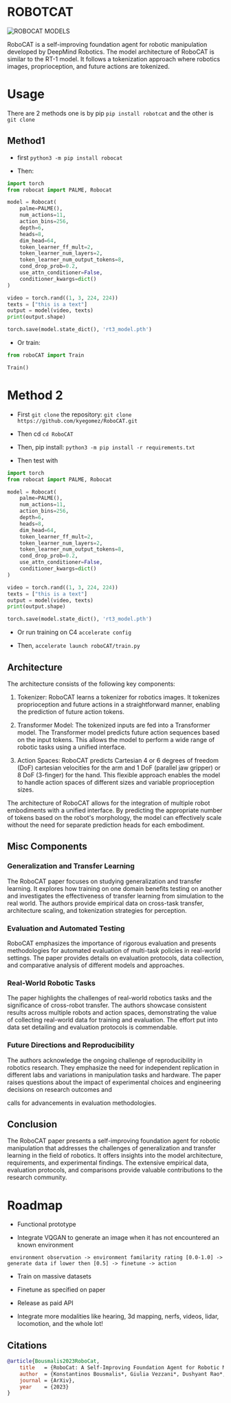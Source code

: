 # ROBOTCAT
![ROBOCAT MODELS](robocat.png)

RoboCAT is a self-improving foundation agent for robotic manipulation developed by DeepMind Robotics. The model architecture of RoboCAT is similar to the RT-1 model. It follows a tokenization approach where robotics images, proprioception, and future actions are tokenized. 


# Usage
There are 2 methods one is by pip `pip install robotcat` and the other is `git clone`


## Method1
* first `python3 -m pip install robocat`

* Then:

```python
import torch
from robocat import PALME, Robocat

model = Robocat(
    palme=PALME(),
    num_actions=11,
    action_bins=256,
    depth=6,
    heads=8,
    dim_head=64,
    token_learner_ff_mult=2,
    token_learner_num_layers=2,
    token_learner_num_output_tokens=8,
    cond_drop_prob=0.2,
    use_attn_conditioner=False,
    conditioner_kwargs=dict()
)

video = torch.rand((1, 3, 224, 224))
texts = ["this is a text"]
output = model(video, texts)
print(output.shape)

torch.save(model.state_dict(), 'rt3_model.pth')

```

* Or train:

```python
from roboCAT import Train

Train()

```


# Method 2

* First `git clone` the repository: `git clone https://github.com/kyegomez/RoboCAT.git`

* Then cd `cd RoboCAT` 

* Then, pip install: `python3 -m pip install -r requirements.txt`

* Then test with 
```python 
import torch
from robocat import PALME, Robocat

model = Robocat(
    palme=PALME(),
    num_actions=11,
    action_bins=256,
    depth=6,
    heads=8,
    dim_head=64,
    token_learner_ff_mult=2,
    token_learner_num_layers=2,
    token_learner_num_output_tokens=8,
    cond_drop_prob=0.2,
    use_attn_conditioner=False,
    conditioner_kwargs=dict()
)

video = torch.rand((1, 3, 224, 224))
texts = ["this is a text"]
output = model(video, texts)
print(output.shape)

torch.save(model.state_dict(), 'rt3_model.pth')

```

* Or run training on C4 `accelerate config`

* Then, `accelerate launch roboCAT/train.py`

## Architecture
The architecture consists of the following key components:

1. Tokenizer: RoboCAT learns a tokenizer for robotics images. It tokenizes proprioception and future actions in a straightforward manner, enabling the prediction of future action tokens.

2. Transformer Model: The tokenized inputs are fed into a Transformer model. The Transformer model predicts future action sequences based on the input tokens. This allows the model to perform a wide range of robotic tasks using a unified interface.

3. Action Spaces: RoboCAT predicts Cartesian 4 or 6 degrees of freedom (DoF) cartesian velocities for the arm and 1 DoF (parallel jaw gripper) or 8 DoF (3-finger) for the hand. This flexible approach enables the model to handle action spaces of different sizes and variable proprioception sizes.

The architecture of RoboCAT allows for the integration of multiple robot embodiments with a unified interface. By predicting the appropriate number of tokens based on the robot's morphology, the model can effectively scale without the need for separate prediction heads for each embodiment.


## Misc Components

### Generalization and Transfer Learning
The RoboCAT paper focuses on studying generalization and transfer learning. It explores how training on one domain benefits testing on another and investigates the effectiveness of transfer learning from simulation to the real world. The authors provide empirical data on cross-task transfer, architecture scaling, and tokenization strategies for perception.

### Evaluation and Automated Testing
RoboCAT emphasizes the importance of rigorous evaluation and presents methodologies for automated evaluation of multi-task policies in real-world settings. The paper provides details on evaluation protocols, data collection, and comparative analysis of different models and approaches.

### Real-World Robotic Tasks
The paper highlights the challenges of real-world robotics tasks and the significance of cross-robot transfer. The authors showcase consistent results across multiple robots and action spaces, demonstrating the value of collecting real-world data for training and evaluation. The effort put into data set detailing and evaluation protocols is commendable.

### Future Directions and Reproducibility
The authors acknowledge the ongoing challenge of reproducibility in robotics research. They emphasize the need for independent replication in different labs and variations in manipulation tasks and hardware. The paper raises questions about the impact of experimental choices and engineering decisions on research outcomes and

 calls for advancements in evaluation methodologies.

## Conclusion

The RoboCAT paper presents a self-improving foundation agent for robotic manipulation that addresses the challenges of generalization and transfer learning in the field of robotics. It offers insights into the model architecture, requirements, and experimental findings. The extensive empirical data, evaluation protocols, and comparisons provide valuable contributions to the research community.

# Roadmap

* Functional prototype

* Integrate VQGAN to generate an image when it has not encountered an known environment

` environment observation -> environment familarity rating [0.0-1.0] -> generate data if lower then [0.5] -> finetune -> action`

* Train on massive datasets

* Finetune as specified on paper

* Release as paid API

* Integrate more modalities like hearing, 3d mapping, nerfs, videos, lidar, locomotion, and the whole lot!


## Citations

```bibtex
@article{Bousmalis2023RoboCat,
    title   = {RoboCat: A Self-Improving Foundation Agent for Robotic Manipulation},
    author  = {Konstantinos Bousmalis*, Giulia Vezzani*, Dushyant Rao*, Coline Devin*, Alex X. Lee*, Maria Bauza*, Todor Davchev*, Yuxiang Zhou*, Agrim Gupta*,1, Akhil Raju, Antoine Laurens, Claudio Fantacci, Valentin Dalibard, Martina Zambelli, Murilo Martins, Rugile Pevceviciute, Michiel Blokzijl, Misha Denil, Nathan Batchelor, Thomas Lampe, Emilio Parisotto, Konrad Żołna, Scott Reed, Sergio Gómez Colmenarejo, Jon Scholz, Abbas Abdolmaleki, Oliver Groth, Jean-Baptiste Regli, Oleg Sushkov, Tom Rothörl, José Enrique Chen, Yusuf Aytar, Dave Barker, Joy Ortiz, Martin Riedmiller, Jost Tobias Springenberg, Raia Hadsell†, Francesco Nori† and Nicolas Heess},
    journal = {ArXiv},
    year    = {2023}
}
```



